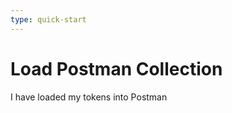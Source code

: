 ```yaml
---
type: quick-start
---
```


<!-- alex disable postman-postwoman -->

# Load Postman Collection

<Next>I have loaded my tokens into Postman</Next>
